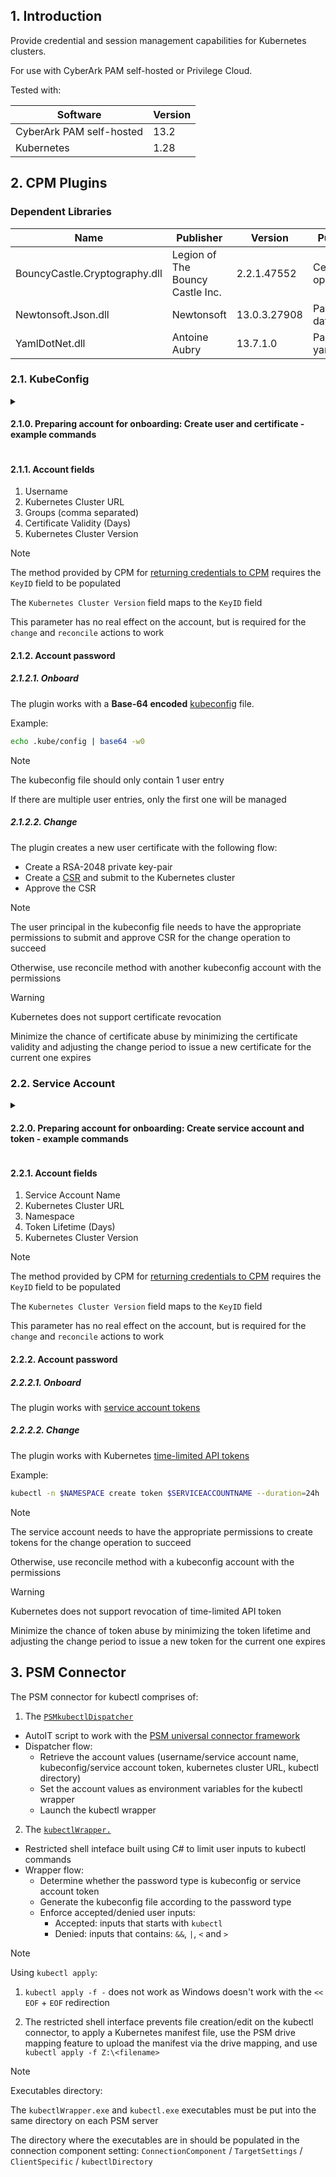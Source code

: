 ## 1. Introduction

Provide credential and session management capabilities for Kubernetes clusters.

For use with CyberArk PAM self-hosted or Privilege Cloud.

Tested with:

|Software|Version|
|---|---|
|CyberArk PAM self-hosted|13.2|
|Kubernetes|1.28|

## 2. CPM Plugins

### Dependent Libraries

|Name|Publisher|Version|Purpose|Link|
|---|---|---|---|---|
|BouncyCastle.Cryptography.dll|Legion of The Bouncy Castle Inc.|2.2.1.47552|Certificate operations|https://www.bouncycastle.org/csharp/|
|Newtonsoft.Json.dll|Newtonsoft|13.0.3.27908|Parse json data|https://www.newtonsoft.com/json|
|YamlDotNet.dll|Antoine Aubry|13.7.1.0|Parse yaml data|https://github.com/aaubry/YamlDotNet|

### 2.1. KubeConfig

<details><summary><h4>2.1.0. Preparing account for onboarding: Create user and certificate - example commands</h4></summary>

Create user and bind to a role/clusterrole:

```sh
USERNAME=joe.tan
BINDINGNAME=joe.tan-clusterrolebinding
CLUSTERROLE=cluster-admin
kubectl create clusterrolebinding $BINDINGNAME --clusterrole=$CLUSTERROLE --user=$USERNAME
```

Create key-pair and CSR:

```sh
openssl ecparam -name secp384r1 -genkey -out $USERNAME.key
openssl req -new -key $USERNAME.key -subj "/CN=$USERNAME" -out $USERNAME.csr
openssl x509 -req -in $USERNAME.csr -CA /etc/kubernetes/pki/ca.crt -CAkey /etc/kubernetes/pki/ca.key -CAcreateserial -days 10958 -sha256 -out $USERNAME.pem
```

Submit CSR to Kubernetes cluster:

```sh
CSRNAME=joe.tan-csr
kubectl apply -f - <<EOF
apiVersion: certificates.k8s.io/v1
kind: CertificateSigningRequest
metadata:
  name: $CSRNAME
spec:
  request: $CSR
  signerName: kubernetes.io/kube-apiserver-client
  expirationSeconds: $CERTVALIDITY
  usages:
  - client auth
EOF
```

Approve the CSR:

```sh
kubectl certificate approve $CSRNAME
```

</details>

#### 2.1.1. Account fields

1. Username
2. Kubernetes Cluster URL
3. Groups (comma separated)
4. Certificate Validity (Days)
5. Kubernetes Cluster Version

> [!Note]
>
> The method provided by CPM for [returning credentials to CPM](https://docs.cyberark.com/PAS/latest/en/Content/PASIMP/CredentialsGeneratedByTarget.htm) requires the `KeyID` field to be populated
>
> The `Kubernetes Cluster Version` field maps to the `KeyID` field
>
> This parameter has no real effect on the account, but is required for the `change` and `reconcile` actions to work

#### 2.1.2. Account password

##### 2.1.2.1. Onboard

The plugin works with a **Base-64 encoded** [kubeconfig](https://kubernetes.io/docs/reference/config-api/kubeconfig.v1/) file.

Example:

```sh
echo .kube/config | base64 -w0
```

> [!Note]
>
> The kubeconfig file should only contain 1 user entry
>
> If there are multiple user entries, only the first one will be managed

##### 2.1.2.2. Change

The plugin creates a new user certificate with the following flow:
- Create a RSA-2048 private key-pair
- Create a [CSR](https://kubernetes.io/docs/reference/access-authn-authz/certificate-signing-requests/) and submit to the Kubernetes cluster
- Approve the CSR

> [!Note]
>
> The user principal in the kubeconfig file needs to have the appropriate permissions to submit and approve CSR for the change operation to succeed
>
> Otherwise, use reconcile method with another kubeconfig account with the permissions

> [!Warning]
>
> Kubernetes does not support certificate revocation
>
> Minimize the chance of certificate abuse by minimizing the certificate validity and adjusting the change period to issue a new certificate for the current one expires

### 2.2. Service Account

<details><summary><h4>2.2.0. Preparing account for onboarding: Create service account and token - example commands</h4></summary>

```sh
NAMESPACE=kube-system
SERVICEACCOUNTNAME=joe.tan
CLUSTERROLE=cluster-admin
kubectl -n $NAMESPACE create serviceaccount $SERVICEACCOUNTNAME
kubectl -n $NAMESPACE create clusterrolebinding $CLUSTERROLE-binding --clusterrole=$CLUSTERROLE --serviceaccount=$NAMESPACE:$SERVICEACCOUNTNAME
kubectl -n $NAMESPACE create token $SERVICEACCOUNTNAME --duration=24h
```

</details>

#### 2.2.1. Account fields

1. Service Account Name
2. Kubernetes Cluster URL
3. Namespace
4. Token Lifetime (Days)
5. Kubernetes Cluster Version

> [!Note]
>
> The method provided by CPM for [returning credentials to CPM](https://docs.cyberark.com/PAS/latest/en/Content/PASIMP/CredentialsGeneratedByTarget.htm) requires the `KeyID` field to be populated
>
> The `Kubernetes Cluster Version` field maps to the `KeyID` field
>
> This parameter has no real effect on the account, but is required for the `change` and `reconcile` actions to work

#### 2.2.2. Account password

##### 2.2.2.1. Onboard

The plugin works with [service account tokens](https://kubernetes.io/docs/reference/access-authn-authz/authentication/#service-account-tokens)

##### 2.2.2.2. Change

The plugin works with Kubernetes [time-limited API tokens](https://kubernetes.io/docs/tasks/configure-pod-container/configure-service-account/#manually-create-an-api-token-for-a-serviceaccount)

Example:

```sh
kubectl -n $NAMESPACE create token $SERVICEACCOUNTNAME --duration=24h
```

> [!Note]
>
> The service account needs to have the appropriate permissions to create tokens for the change operation to succeed
>
> Otherwise, use reconcile method with a kubeconfig account with the permissions

> [!Warning]
>
> Kubernetes does not support revocation of time-limited API token
>
> Minimize the chance of token abuse by minimizing the token lifetime and adjusting the change period to issue a new token for the current one expires

## 3. PSM Connector

The PSM connector for kubectl comprises of:
1. The [`PSMkubectlDispatcher`](./PSM-kubectl/PSMkubectlDispatcher.au3)
  - AutoIT script to work with the [PSM universal connector framework](https://docs.cyberark.com/PAS/latest/en/Content/PASIMP/psm_Develop_universal_connector.htm)
  - Dispatcher flow:
    - Retrieve the account values (username/service account name, kubeconfig/service account token, kubernetes cluster URL, kubectl directory)
    - Set the account values as environment variables for the kubectl wrapper
    - Launch the kubectl wrapper
2. The [`kubectlWrapper.`](PSM-kubectl/kubectlWrapper.cs)
  - Restricted shell inteface built using C# to limit user inputs to kubectl commands
  - Wrapper flow:
    - Determine whether the password type is kubeconfig or service account token
    - Generate the kubeconfig file according to the password type
    - Enforce accepted/denied user inputs:
      - Accepted: inputs that starts with `kubectl`
      - Denied: inputs that contains: `&&`, `|`, `<` and `>`

> [!Note]
>
> Using `kubectl apply`:
> 
> 1. `kubectl apply -f -` does not work as Windows doesn't work with the `<< EOF` + `EOF` redirection
> 
> 2. The restricted shell interface prevents file creation/edit on the kubectl connector, to apply a Kubernetes manifest file, use the PSM drive mapping feature to upload the manifest via the drive mapping, and use `kubectl apply -f Z:\<filename>`

> [!Note]
>
> Executables directory:
>
> The `kubectlWrapper.exe` and `kubectl.exe` executables must be put into the same directory on each PSM server
> 
> The directory where the executables are in should be populated in the connection component setting: `ConnectionComponent` / `TargetSettings` / `ClientSpecific` / `kubectlDirectory`
